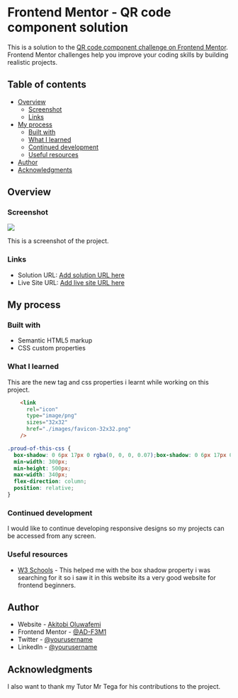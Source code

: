 # Frontend Mentor - QR code component solution

This is a solution to the [QR code component challenge on Frontend Mentor](https://www.frontendmentor.io/challenges/qr-code-component-iux_sIO_H). Frontend Mentor challenges help you improve your coding skills by building realistic projects. 

## Table of contents

- [Overview](#overview)
  - [Screenshot](#screenshot)
  - [Links](#links)
- [My process](#my-process)
  - [Built with](#built-with)
  - [What I learned](#what-i-learned)
  - [Continued development](#continued-development)
  - [Useful resources](#useful-resources)
- [Author](#author)
- [Acknowledgments](#acknowledgments)


## Overview

### Screenshot

![](./screenshot.png)

This is a screenshot of the project.

### Links

- Solution URL: [Add solution URL here](https://your-solution-url.com)
- Live Site URL: [Add live site URL here](https://your-live-site-url.com)

## My process

### Built with

- Semantic HTML5 markup
- CSS custom properties


### What I learned

This are the new tag and css properties i learnt while working on this project.

```html
    <link
      rel="icon"
      type="image/png"
      sizes="32x32"
      href="./images/favicon-32x32.png"
    />
```
```css
.proud-of-this-css {
  box-shadow: 0 6px 17px 0 rgba(0, 0, 0, 0.07);box-shadow: 0 6px 17px 0 rgba(0, 0, 0, 0.07);
  min-width: 300px;
  min-height: 500px;
  max-width: 340px;
  flex-direction: column;
  position: relative;
}
```


### Continued development

I would like to continue developing responsive designs so my projects can be accessed from any screen.

### Useful resources

- [W3 Schools](https://www.w3schools.com) - This helped me with the box shadow property i was searching for it so i saw it in this website its a very good website for frontend beginners.


## Author

- Website - [Akitobi Oluwafemi](https://)
- Frontend Mentor - [@AD-F3M1](https://www.frontendmentor.io/profile/yourusername)
- Twitter - [@yourusername](https://www.twitter.com/@AkitobiOluwafe1)
- LinkedIn - [@yourusername](www.linkedin.com/in/akitobi-oluwafemi-a706b6286)


## Acknowledgments

I also want to thank my Tutor Mr Tega for his contributions to the project.
